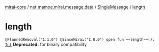 [mirai-core](../../index.md) / [net.mamoe.mirai.message.data](../index.md) / [SingleMessage](index.md) / [length](./length.md)

# length

`@PlannedRemoval("1.1.0") @SinceMirai("1.0.0") open fun ~~length~~(): `[`Int`](https://kotlinlang.org/api/latest/jvm/stdlib/kotlin/-int/index.html)
**Deprecated:** for binary compatibility

